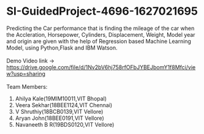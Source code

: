 # SI-GuidedProject-4696-1627021695
 Predicting the Car performance that is finding the mileage of the car when the Accleration, Horsepower, Cylinders, Displacement, Weight, Model year and origin are given with the help of Regression based Machine Learning Model, using Python,Flask and IBM Watson.<br>
<br> Demo Video link -> https://drive.google.com/file/d/1Nv2bV6hj758rfOFbJYBEJbomY1f8Mfci/view?usp=sharing<br>
<br>Team Members:
1. Ahilya Kale(19MIM10011,VIT Bhopal)
2. Veera Sekhar(18BEE1124,VIT Chennai)
3. V Shruthiy(18BCB0139,VIT Vellore)
4. Aryan John(18BEE0191,VIT Vellore)
5. Navaneeth B R(19BDS0120,VIT Vellore)
